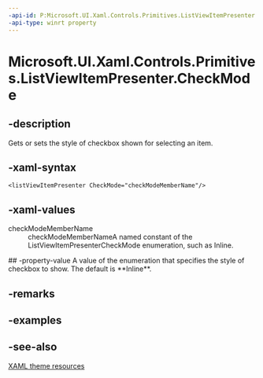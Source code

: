 ```yaml
---
-api-id: P:Microsoft.UI.Xaml.Controls.Primitives.ListViewItemPresenter.CheckMode
-api-type: winrt property
---
```


<!-- Property syntax
public Windows.UI.Xaml.Controls.Primitives.ListViewItemPresenterCheckMode CheckMode { get;  set; }
-->

# Microsoft.UI.Xaml.Controls.Primitives.ListViewItemPresenter.CheckMode

## -description
Gets or sets the style of checkbox shown for selecting an item.

## -xaml-syntax
```xaml
<listViewItemPresenter CheckMode="checkModeMemberName"/>
```


## -xaml-values
<dl><dt>checkModeMemberName</dt><dd>checkModeMemberNameA named constant of the ListViewItemPresenterCheckMode enumeration, such as Inline.</dd>
</dl>
## -property-value
A value of the enumeration that specifies the style of checkbox to show. The default is **Inline**.

## -remarks

## -examples

## -see-also
[XAML theme resources](/windows/apps/design/style/xaml-theme-resources)
